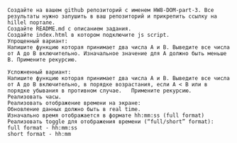     Создайте на вашем github репозиторий с именем HW8-DOM-part-3. Все результаты нужно запушить в ваш репозиторий и прикрепить ссылку на hillel портале.
    Создайте README.md с описанием задания.
    Создайте index.html в котором подключите js script.
    Упрощенный вариант:
    Напишите функцию которая принимает два числа A и В. Выведите все числа от A до B включительно. Изначальное значение для А должно быть меньше В. Примените рекурсию.

    Усложненный вариант:
    Напишите функцию которая принимает два числа A и В. Выведите все числа от A до B включительно, в порядке возрастания, если A < B или в порядке убывания в противном случае.   Примените рекурсию.
    Реализовать часы.
    Реализовать отображение времени на экране:
    Обновление данных должно быть в real time.
    Изначально время отображается в формате hh:mm:ss (full format)
    Реализовать toggle для отображения времени (“full/short” format):
    full format - hh:mm:ss
    short format - hh:mm


